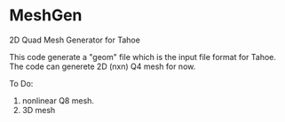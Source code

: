 # MeshGen
2D Quad Mesh Generator for Tahoe

This code generate a "geom" file which is the input file format for Tahoe.
The code can generete 2D (nxn) Q4 mesh for now.

To Do:
1. nonlinear Q8 mesh.
2. 3D mesh 
